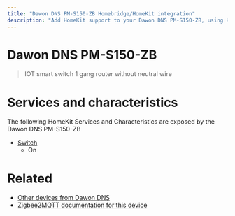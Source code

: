 ```yaml
---
title: "Dawon DNS PM-S150-ZB Homebridge/HomeKit integration"
description: "Add HomeKit support to your Dawon DNS PM-S150-ZB, using Homebridge, Zigbee2MQTT and homebridge-z2m."
---
```

<!---
This file has been GENERATED using src/docgen/docgen.ts
DO NOT EDIT THIS FILE MANUALLY!
-->
# Dawon DNS PM-S150-ZB
> IOT smart switch 1 gang router without neutral wire


# Services and characteristics
The following HomeKit Services and Characteristics are exposed by
the Dawon DNS PM-S150-ZB

* [Switch](../../switch.md)
  * On


# Related
* [Other devices from Dawon DNS](../index.md#dawon_dns)
* [Zigbee2MQTT documentation for this device](https://www.zigbee2mqtt.io/devices/PM-S150-ZB.html)